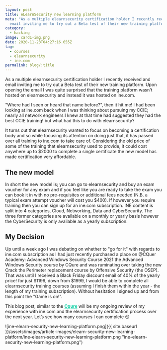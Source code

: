 ```yaml
---
layout: post
title: eLearnSecurity new learning platform
meta: "As a multiple elearnsecurity certification holder I recently received and
  email inviting me to try out a Beta test of their new training platform. "
category:
  - hacking
image: card1-img.png
date: 2020-11-23T04:27:16.655Z
tag:
  - courses
  - elearnsecurity
  - ine.com
permalink: blog/:title
---
```

<style>
  .hover-link:hover {
    
  }

  .hover-link {
    font-weight: bold;
    cursor: pointer;
    color: #05cfa3;
  }
</style>

As a multiple elearnsecurity certification holder I recently received and email inviting me to try out a Beta test of their new training platform.  Upon opening the email I was quite surprised that the training platform wasn't hosted on elearnsecurity and instead it was hosted on ine.com. 

"Where had I seen or heard that name before?", then it hit me! I had been looking at ine.com back when I was thinking about pursuing my CCIE; nearly all network engineers I knew at that time had suggested they had the best CCIE training! but what had this to do with elearnsecurity?

It turns out that elearnsecurity wanted to focus on becoming a certification body and so while focusing its attention on doing just that, it has passed over all training to ine.com to take care of. Considering the old price of some of the training that elearnsecurity used to provide, it could cost anywhere up to $2000 to complete a single certificate the new model has made certification very affordable. 

## The new model

In short the new model is; you can go to elearnsecurity and buy an exam voucher for any exam and if you feel like you are ready to take the exam you can book it in with no pre-requisites or additional fees needed (N.B. a typical exam attempt voucher will cost you $400). If however you require training then you can sign up for an ine.com subscription. INE content is split into 4 categories, Cloud, Networking, Data and CyberSecurity. The three former categories are available on a monthly or yearly basis however the CyberSecurity is only available as a yearly subscription.  

## My Decision

Up until a week ago I was debating on whether to "go for it" with regards to ine.com subscription as I had just recently purchased a place on @CQuer Academy: Advanced Windows Security Course 2021 the Advanced Windows Security course by CQure and was ruminating over taking the new Crack the Perimeter replacement course by Offensive Security (the OSEP). That was until I received a Black Friday discount email of 40% of the yearly price! for just $1199, down from $1999, I would be able to complete all elearnsecurity training courses (assuming I finish them within the year - the length of my training subscription). Without hesitation I signed up and from this point the "Game is on!". 

This blog post, similar to the <a class="hover-link" target="_blank" href="https://evilsaint.co.uk/blog/cquer-academy-advanced-windows-security-course-2021">Cqure</a> will be my ongoing review of my experience with ine.com and the elearnsecurity certification process over the next year.  Let’s see how many courses I can complete 😏

![ine-elearn-security-new-learning-platform.png]({{ site.baseurl }}/assets/images/article-images/elearn-security-new-learning-platform/ine-elearn-security-new-learning-platform.png "ine-elearn-security-new-learning-platform.png")